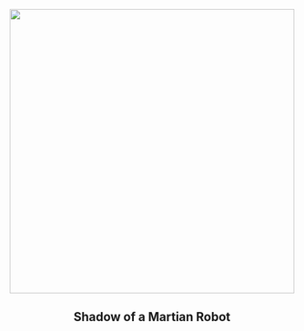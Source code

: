 
<p align="center"><img src="https://apod.nasa.gov/apod/image/2406/NeretvaVallis_PerseveranceNevT_960.jpg" width="500" height="500"></p>
<h2 align="center"> Shadow of a Martian Robot </h2>

